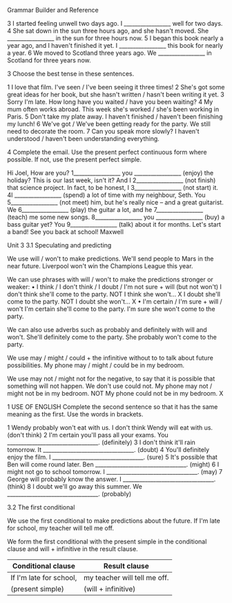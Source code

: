 Grammar Builder and Reference

3 I started feeling unwell two days ago.
   I _________________ well for two days.
4 She sat down in the sun three hours ago, and she hasn't moved.
   She _________________ in the sun for three hours now.
5 I began this book nearly a year ago, and I haven't finished it yet.
   I _________________ this book for nearly a year.
6 We moved to Scotland three years ago.
   We _________________ in Scotland for three years now.

3 Choose the best tense in these sentences.

1 I love that film. I've seen / I've been seeing it three times!
2 She's got some great ideas for her book, but she hasn't written / hasn't been writing it yet.
3 Sorry I'm late. How long have you waited / have you been waiting?
4 My mum often works abroad. This week she's worked / she's been working in Paris.
5 Don't take my plate away. I haven't finished / haven't been finishing my lunch!
6 We've got / We've been getting ready for the party. We still need to decorate the room.
7 Can you speak more slowly? I haven't understood / haven't been understanding everything.

4 Complete the email. Use the present perfect continuous form where possible. If not, use the present perfect simple.

Hi Joel,
How are you? 1_________________ you _________________ (enjoy) the holiday? This is our last week, isn't it? And I 2_________________ (not finish) that science project. In fact, to be honest, I 3_________________ (not start) it. 4I _________________ (spend) a lot of time with my neighbour, Seth. You 5_________________ (not meet) him, but he's really nice – and a great guitarist. We 6_________________ (play) the guitar a lot, and he 7_________________ (teach) me some new songs. 8_________________ you _________________ (buy) a bass guitar yet? You 9_________________ (talk) about it for months. Let's start a band!
See you back at school!
Maxwell

Unit 3
3.1 Speculating and predicting

We use will / won't to make predictions.
We'll send people to Mars in the near future.
Liverpool won't win the Champions League this year.

We can use phrases with will / won't to make the predictions stronger or weaker:
• I think / I don't think / I doubt / I'm not sure + will (but not won't)
  I don't think she'll come to the party.
  NOT I think she won't... X
  I doubt she'll come to the party.
  NOT I doubt she won't... X
• I'm certain / I'm sure + will / won't
  I'm certain she'll come to the party.
  I'm sure she won't come to the party.

We can also use adverbs such as probably and definitely with will and won't.
She'll definitely come to the party.
She probably won't come to the party.

We use may / might / could + the infinitive without to to talk about future possibilities.
My phone may / might / could be in my bedroom.

We use may not / might not for the negative, to say that it is possible that something will not happen. We don't use could not.
My phone may not / might not be in my bedroom.
NOT My phone could not be in my bedroom. X

1 USE OF ENGLISH Complete the second sentence so that it has the same meaning as the first. Use the words in brackets.

1 Wendy probably won't eat with us.
   I don't think Wendy will eat with us. (don't think)
2 I'm certain you'll pass all your exams.
   You _________________________________. (definitely)
3 I don't think it'll rain tomorrow.
   It _________________________________. (doubt)
4 You'll definitely enjoy the film.
   I _________________________________. (sure)
5 It's possible that Ben will come round later.
   Ben _________________________________. (might)
6 I might not go to school tomorrow.
   I _________________________________. (may)
7 George will probably know the answer.
   I _________________________________. (think)
8 I doubt we'll go away this summer.
   We _________________________________. (probably)

3.2 The first conditional

We use the first conditional to make predictions about the future.
If I'm late for school, my teacher will tell me off.

We form the first conditional with the present simple in the conditional clause and will + infinitive in the result clause.

Conditional clause | Result clause
------------------ | -------------
If I'm late for school, | my teacher will tell me off.
(present simple) | (will + infinitive)
